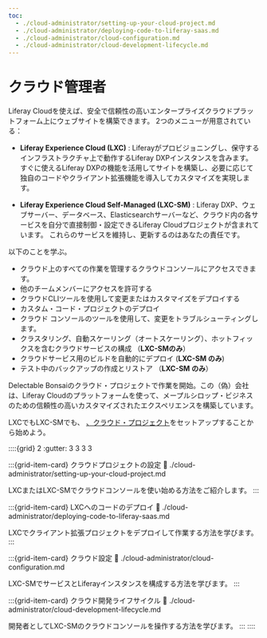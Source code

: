 ```yaml
---
toc:
  - ./cloud-administrator/setting-up-your-cloud-project.md
  - ./cloud-administrator/deploying-code-to-liferay-saas.md
  - ./cloud-administrator/cloud-configuration.md
  - ./cloud-administrator/cloud-development-lifecycle.md
---
```

# クラウド管理者

Liferay Cloudを使えば、安全で信頼性の高いエンタープライズクラウドプラットフォーム上にウェブサイトを構築できます。 2つのメニューが用意されている：

* **Liferay Experience Cloud (LXC)** : Liferayがプロビジョニングし、保守するインフラストラクチャ上で動作するLiferay DXPインスタンスを含みます。 すぐに使えるLiferay DXPの機能を活用してサイトを構築し、必要に応じて独自のコードやクライアント拡張機能を導入してカスタマイズを実現します。

* **Liferay Experience Cloud Self-Managed (LXC-SM)** : Liferay DXP、ウェブサーバー、データベース、Elasticsearchサーバーなど、クラウド内の各サービスを自分で直接制御・設定できるLiferay Cloudプロジェクトが含まれています。 これらのサービスを維持し、更新するのはあなたの責任です。

以下のことを学ぶ。

* クラウド上のすべての作業を管理するクラウドコンソールにアクセスできます。
* 他のチームメンバーにアクセスを許可する
* クラウドCLIツールを使用して変更またはカスタマイズをデプロイする
* カスタム・コード・プロジェクトのデプロイ
* クラウド コンソールのツールを使用して、変更をトラブルシューティングします。
* クラスタリング、自動スケーリング（オートスケーリング）、ホットフィックスを含むクラウドサービスの構成 （**LXC-SMのみ**）
* クラウドサービス用のビルドを自動的にデプロイ (**LXC-SM のみ**)
* テスト中のバックアップの作成とリストア （**LXC-SM のみ**）

Delectable Bonsaiのクラウド・プロジェクトで作業を開始。この（偽）会社は、Liferay Cloudのプラットフォームを使って、メープルシロップ・ビジネスのための信頼性の高いカスタマイズされたエクスペリエンスを構築しています。

LXCでもLXC-SMでも、 [、クラウド・プロジェクト](./cloud-administrator/setting-up-your-cloud-project.md)をセットアップすることから始めよう。

::::{grid} 2
:gutter: 3 3 3 3

:::{grid-item-card}  クラウドプロジェクトの設定
:link: ./cloud-administrator/setting-up-your-cloud-project.md

LXCまたはLXC-SMでクラウドコンソールを使い始める方法をご紹介します。
:::

:::{grid-item-card}  LXCへのコードのデプロイ
:link: ./cloud-administrator/deploying-code-to-liferay-saas.md

LXCでクライアント拡張プロジェクトをデプロイして作業する方法を学びます。
:::

:::{grid-item-card}  クラウド設定
:link: ./cloud-administrator/cloud-configuration.md

LXC-SMでサービスとLiferayインスタンスを構成する方法を学びます。
:::

:::{grid-item-card}  クラウド開発ライフサイクル
:link: ./cloud-administrator/cloud-development-lifecycle.md

開発者としてLXC-SMのクラウドコンソールを操作する方法を学びます。
:::
::::
